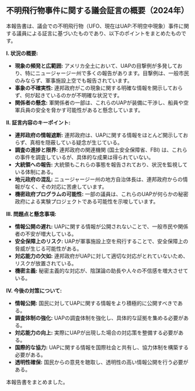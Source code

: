 ## 不明飛行物事件に関する議会証言の概要（2024年）

本報告書は、議会での不明飛行物（UFO、現在はUAP:不明空中現象）事件に関する議員による証言に基づいたものであり、以下のポイントをまとめたものです。

**I. 状況の概要:**

*   **現象の頻発と広範囲:** アメリカ全土において、UAPの目撃例が多発しており、特にニュージャージー州で多くの報告があります。目撃例は、一般市民のみならず、軍事施設上空でも報告されています。
*   **事象の不確実性:** 連邦政府がこの現象に関する明確な情報を開示しておらず、何が起きているのかが不明確な状況です。
*   **関係者の懸念:** 軍関係者の一部は、これらのUAPが装備に干渉し、船員や空軍兵員の安全を脅かす可能性があると懸念しています。

**II. 証言内容のキーポイント:**

*   **連邦政府の情報遮断:** 連邦政府は、UAPに関する情報をほとんど開示しておらず、真相を隠蔽している疑念が生じている。
*   **調査の進捗と限界:** 連邦政府の関連機関 (国土安全保障省、FBI) は、これらの事件を調査しているが、具体的な成果は得られていない。
*   **大統領への報告:** 大統領もこれらの事態を報告されており、状況を監視している体制にある。
*   **地元政府の混乱:** ニュージャージー州の地方自治体長は、連邦政府からの情報がなく、その対応に苦慮しています。
*   **機密政府プログラムの可能性:** 一部の議員は、これらのUAPが何らかの秘密政府による実験プロジェクトである可能性を示唆しています。

**III. 問題点と懸念事項:**

*   **情報公開の遅れ:** UAPに関する情報が公開されないことで、一般市民や関係者の不安が増大している。
*   **安全保障上のリスク:** UAPが軍事施設上空を飛行することで、安全保障上の脅威が生じる可能性がある。
*   **対応能力の欠如:** 連邦政府がUAPに対して適切な対応がとれていないため、リスクが放置されている。
*   **機密主義:** 秘密主義的な対応が、陰謀論の助長や人々の不信感を増大させている。

**IV. 今後の対策について:**

*   **情報公開:** 国民に対してUAPに関する情報をより積極的に公開すべきである。
*   **調査体制の強化:** UAPの調査体制を強化し、具体的な証拠を集める必要がある。
*   **対応能力の向上:** 実際にUAPが出現した場合の対応策を整備する必要がある。
*   **国際的な協力:** UAPに関する情報を国際社会と共有し、協力体制を構築する必要がある。
*   **透明性確保:** 国民からの意見を聴取し、透明性の高い情報公開を行う必要がある。

本報告書をまとめました。